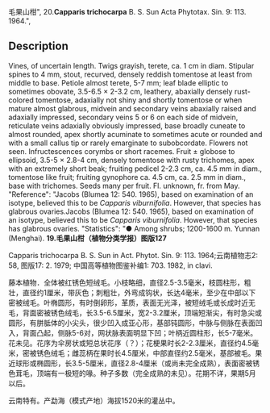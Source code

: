毛果山柑",
20.**Capparis trichocarpa** B. S. Sun Acta Phytotax. Sin. 9: 113. 1964.",

## Description
Vines, of uncertain length. Twigs grayish, terete, ca. 1 cm in diam. Stipular spines to 4 mm, stout, recurved, densely reddish tomentose at least from middle to base. Petiole almost terete, 5-7 mm; leaf blade elliptic to sometimes obovate, 3.5-6.5 × 2-3.2 cm, leathery, abaxially densely rust-colored tomentose, adaxially not shiny and shortly tomentose or when mature almost glabrous, midvein and secondary veins abaxially raised and adaxially impressed, secondary veins 5 or 6 on each side of midvein, reticulate veins adaxially obviously impressed, base broadly cuneate to almost rounded, apex shortly acuminate to sometimes acute or rounded and with a small callus tip or rarely emarginate to subobcordate. Flowers not seen. Infructescences corymbs or short racemes. Fruit ± globose to ellipsoid, 3.5-5 × 2.8-4 cm, densely tomentose with rusty trichomes, apex with an extremely short beak; fruiting pedicel 2-2.3 cm, ca. 4.5 mm in diam., tomentose like fruit; fruiting gynophore ca. 4.5 cm, ca. 2.5 mm in diam., base with trichomes. Seeds many per fruit. Fl. unknown, fr. from May.
  "Reference": "Jacobs (Blumea 12: 540. 1965), based on examination of an isotype, believed this to be *Capparis viburnifolia*. However, that species has glabrous ovaries.Jacobs (Blumea 12: 540. 1965), based on examination of an isotype, believed this to be *Capparis viburnifolia*. However, that species has glabrous ovaries.
  "Statistics": "● Among shrubs; 1200-1600 m. Yunnan (Menghai).
**19.毛果山柑（植物分类学报）图版127**

Capparis trichocarpa B. S. Sun in Act. Phytot. Sin. 9: 113. 1964;云南植物志2: 58, 图版17: 2. 1979; 中国高等植物图鉴补编1: 703. 1982, in clavi.

藤本植物．全体被红锈色短绒毛。小枝略细，直径2.5-3.5毫米，枝圆柱形，粗壮，直径约1厘米，带灰色；刺粗壮，外弯成钩状，长达4毫米，至少在中部以下密被绒毛。叶椭圆形，有时倒卵形，革质，表面无光泽，被短绒毛或长成时近无毛，背面密被锈色绒毛，长3.5-6.5厘米，宽2-3.2厘米，顶端短渐尖，有时急尖或圆形，有胼胝体的小尖头，很少凹入成亚心形，基部钝圆形，中脉与侧脉在表面凹入，背面凸起，侧脉5-6对，网状脉表面明显下凹；叶柄近圆柱形，长5-7毫米。花未见。花序为伞房状或短总状花序（？）；花梗果时长2-2.3厘米，直径约4.5毫米，密被锈色绒毛；雌蕊柄在果时长4.5厘米，中部直径约2.5毫米，基部被毛。果近球形或椭圆形，长3.5-5厘米，直径2.8-4厘米（或尚未完全成熟），表面密被锈色茸毛，顶端有一极短的喙。种子多数（完全成熟的未见）。花期不详，果期5月以后。

云南特有。产勐海（模式产地）海拔1520米的灌丛中。
